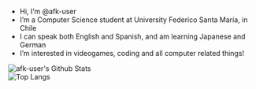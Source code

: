 - Hi, I’m @afk-user
- I’m a Computer Science student at University Federico Santa María, in Chile
- I can speak both English and Spanish, and am learning Japanese and German
- I’m interested in videogames, coding and all computer related things!

![afk-user's Github Stats](https://github-readme-stats.vercel.app/api?username=afk-user&show_icons=true&border_radius=20&bg_color=0d1117&text_color=c9d1d9&title_color=58a6ff&icon_color=58a6ff&hide_border=true)<br>
![Top Langs](https://github-readme-stats.vercel.app/api/top-langs/?username=afk-user&layout=compact&border_radius=20&bg_color=0d1117&text_color=c9d1d9&title_color=58a6ff&icon_color=58a6ff&hide_border=true)

<!---
afk-user/afk-user is a ✨ special ✨ repository because its `README.md` (this file) appears on your GitHub profile.
You can click the Preview link to take a look at your changes.
--->
